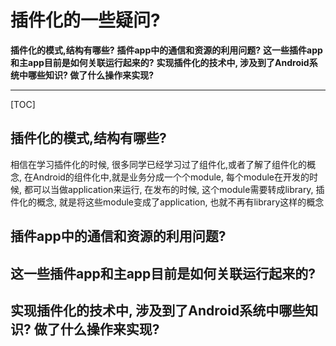
# 插件化的一些疑问?


**插件化的模式,结构有哪些?**
**插件app中的通信和资源的利用问题?**
**这一些插件app和主app目前是如何关联运行起来的?**
**实现插件化的技术中, 涉及到了Android系统中哪些知识? 做了什么操作来实现?**


-------------------
[TOC]

 ## 插件化的模式,结构有哪些?
   相信在学习插件化的时候, 很多同学已经学习过了组件化,或者了解了组件化的概念, 在Android的组件化中,就是业务分成一个个module, 每个module在开发的时候, 都可以当做application来运行, 在发布的时候, 这个module需要转成library, 插件化的概念, 就是将这些module变成了application, 也就不再有library这样的概念 




## 插件app中的通信和资源的利用问题?
## 这一些插件app和主app目前是如何关联运行起来的?
## 实现插件化的技术中, 涉及到了Android系统中哪些知识? 做了什么操作来实现?


